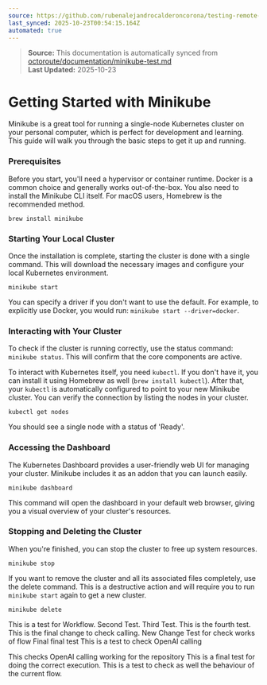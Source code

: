 ```yaml
---
source: https://github.com/rubenalejandrocalderoncorona/testing-remote-docs/blob/main/octoroute/documentation/minikube-test.md
last_synced: 2025-10-23T00:54:15.164Z
automated: true
---
```


> **Source:** This documentation is automatically synced from [octoroute/documentation/minikube-test.md](https://github.com/rubenalejandrocalderoncorona/testing-remote-docs/blob/main/octoroute/documentation/minikube-test.md)  
> **Last Updated:** 2025-10-23


# Getting Started with Minikube

Minikube is a great tool for running a single-node Kubernetes cluster on your personal computer, which is perfect for development and learning. This guide will walk you through the basic steps to get it up and running.

### Prerequisites

Before you start, you'll need a hypervisor or container runtime. Docker is a common choice and generally works out-of-the-box. You also need to install the Minikube CLI itself. For macOS users, Homebrew is the recommended method.

`brew install minikube`

### Starting Your Local Cluster

Once the installation is complete, starting the cluster is done with a single command. This will download the necessary images and configure your local Kubernetes environment.

`minikube start`

You can specify a driver if you don't want to use the default. For example, to explicitly use Docker, you would run: `minikube start --driver=docker`.

### Interacting with Your Cluster

To check if the cluster is running correctly, use the status command: `minikube status`. This will confirm that the core components are active.

To interact with Kubernetes itself, you need `kubectl`. If you don't have it, you can install it using Homebrew as well (`brew install kubectl`). After that, your `kubectl` is automatically configured to point to your new Minikube cluster. You can verify the connection by listing the nodes in your cluster.

`kubectl get nodes`

You should see a single node with a status of 'Ready'.

### Accessing the Dashboard

The Kubernetes Dashboard provides a user-friendly web UI for managing your cluster. Minikube includes it as an addon that you can launch easily.

`minikube dashboard`

This command will open the dashboard in your default web browser, giving you a visual overview of your cluster's resources.

### Stopping and Deleting the Cluster

When you're finished, you can stop the cluster to free up system resources.

`minikube stop`

If you want to remove the cluster and all its associated files completely, use the delete command. This is a destructive action and will require you to run `minikube start` again to get a new cluster.

`minikube delete`

This is a test for Workflow. Second Test. Third Test.
This is the fourth test.
This is the final change to check calling.
New Change
Test for check works of flow
Final final test
This is a test to check OpenAI calling

This checks OpenAI calling working for the repository
This is a final test for doing the correct execution.
This is a test to check as well the behaviour of the current flow.